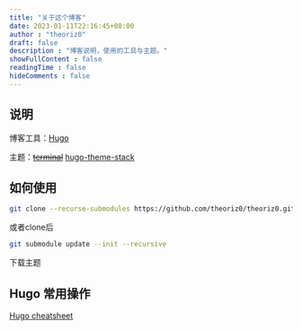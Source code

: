 ```yaml
---
title: "关于这个博客"
date: 2023-01-11T22:16:45+08:00
author : "theoriz0"
draft: false
description : "博客说明，使用的工具与主题。"
showFullContent : false
readingTime : false
hideComments : false
---
```


## 说明

博客工具：[Hugo](https://gohugo.io)

主题：~~[terminal](https://github.com/panr/hugo-theme-terminal)~~ [hugo-theme-stack](https://github.com/CaiJimmy/hugo-theme-stack)

## 如何使用

```bash
git clone --recurse-submodules https://github.com/theoriz0/theoriz0.github.io
```

或者clone后

```bash
git submodule update --init --recursive
```

下载主题

## Hugo 常用操作

[Hugo cheatsheet](/blog/my-hugo-cheatsheet/)